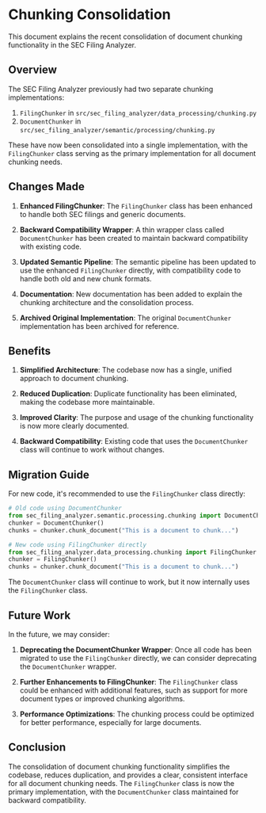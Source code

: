 # Chunking Consolidation

This document explains the recent consolidation of document chunking functionality in the SEC Filing Analyzer.

## Overview

The SEC Filing Analyzer previously had two separate chunking implementations:

1. `FilingChunker` in `src/sec_filing_analyzer/data_processing/chunking.py`
2. `DocumentChunker` in `src/sec_filing_analyzer/semantic/processing/chunking.py`

These have now been consolidated into a single implementation, with the `FilingChunker` class serving as the primary implementation for all document chunking needs.

## Changes Made

1. **Enhanced FilingChunker**: The `FilingChunker` class has been enhanced to handle both SEC filings and generic documents.

2. **Backward Compatibility Wrapper**: A thin wrapper class called `DocumentChunker` has been created to maintain backward compatibility with existing code.

3. **Updated Semantic Pipeline**: The semantic pipeline has been updated to use the enhanced `FilingChunker` directly, with compatibility code to handle both old and new chunk formats.

4. **Documentation**: New documentation has been added to explain the chunking architecture and the consolidation process.

5. **Archived Original Implementation**: The original `DocumentChunker` implementation has been archived for reference.

## Benefits

1. **Simplified Architecture**: The codebase now has a single, unified approach to document chunking.

2. **Reduced Duplication**: Duplicate functionality has been eliminated, making the codebase more maintainable.

3. **Improved Clarity**: The purpose and usage of the chunking functionality is now more clearly documented.

4. **Backward Compatibility**: Existing code that uses the `DocumentChunker` class will continue to work without changes.

## Migration Guide

For new code, it's recommended to use the `FilingChunker` class directly:

```python
# Old code using DocumentChunker
from sec_filing_analyzer.semantic.processing.chunking import DocumentChunker
chunker = DocumentChunker()
chunks = chunker.chunk_document("This is a document to chunk...")

# New code using FilingChunker directly
from sec_filing_analyzer.data_processing.chunking import FilingChunker
chunker = FilingChunker()
chunks = chunker.chunk_document("This is a document to chunk...")
```

The `DocumentChunker` class will continue to work, but it now internally uses the `FilingChunker` class.

## Future Work

In the future, we may consider:

1. **Deprecating the DocumentChunker Wrapper**: Once all code has been migrated to use the `FilingChunker` directly, we can consider deprecating the `DocumentChunker` wrapper.

2. **Further Enhancements to FilingChunker**: The `FilingChunker` class could be enhanced with additional features, such as support for more document types or improved chunking algorithms.

3. **Performance Optimizations**: The chunking process could be optimized for better performance, especially for large documents.

## Conclusion

The consolidation of document chunking functionality simplifies the codebase, reduces duplication, and provides a clear, consistent interface for all document chunking needs. The `FilingChunker` class is now the primary implementation, with the `DocumentChunker` class maintained for backward compatibility.
